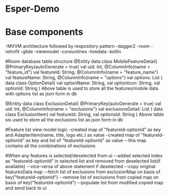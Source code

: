 # Esper-Demo
# Base components
-MVVM architecture followed by respository pattern
-dagger2
-room
-retrofit
-glide
-viewmodel
-corountines
-livedata
-kotlin

#Room database table structure
@Entity
data class MobileFeatureDetail(
    @PrimaryKey(autoGenerate = true) val uid: Int,
    @ColumnInfo(name = "feature_id") val featureId: String,
    @ColumnInfo(name = "feature_name")  val featureName: String,
    @ColumnInfo(name = "options") val options: List<OptionDetail>
)
data class OptionDetail(
    val optionName: String,
    val optionIcon: String,
    val optionId: String
)
Above table is used to store all the features/mobile data with options list as json form in db

@Entity
data class ExclusionDetail(
    @PrimaryKey(autoGenerate = true) val uid: Int,
    @ColumnInfo(name = "exclusions") val exclusionsDetail: List<ExclusionItem>
)
data class ExclusionItem(
     val featureId: String,
     val optionsId: String
)
Above table sis used to store all the exclusions list as json form in db

#Feature list view model logic
-created map of "featureId-optionId" as key and AdapterItem(name, title, logo etc.) as value
-created map of "featureId-optionId" as key and list of "featureId-optionId" as value
  --this map contains all the combinations of exclusions

#When any features is selected/deselected from ui
--added selected index as "featureId-optionId" in selected list and removed from deselected list(if available)
--vice-versa of above statement if deselected
--copy original featuresData map
--fetch list of exclusions from exclusionMap on basis of key("featureId-optionId")
--remove list of exclusions from copied map on basis of key("featureId-optionId")
--populate list from modified copied map and send back to ui
